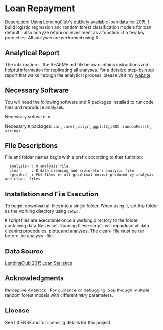 # Loan Repayment
Description: Using LendingClub's publicly available loan data for 2015, I build logistic regression and random forest classification models for loan default. I also analyze return on investment as a function of a few key predictors. All analyses are performed using R.

## Analytical Report
The information in the README.md file below contains instructions and helpful information for replicating all analyses. For a detailed step-by-step report that walks through the analytical process, please visit my [website](https://nrgreenup.github.io/Loan-Default-and-Returns-on-Investment-Analyses/).

## Necessary Software 
You will need the following software and R packages installed to run code files and reproduce analyses.

Necessary software: `R` 

Necessary `R` packages: `car` , `caret` , `dplyr` , `ggplot2`, `pROC` , `randomForest` , `stringr`  

## File Descriptions
File and folder names begin with a prefix according to their function:

      analysis- : R analysis file
      clean-    : R data cleaning and exploratory analysis file
      /graphs/  : PNG files of all graphical output produced by analysis- and clean- files
  
## Installation and File Execution
To begin, download all files into a single folder. When using `R`, set this folder as the working directory using `setwd`.

`R` script files are executable once a working directory to the folder containing data files is set. Running these scripts will reproduce all data cleaning procedures, plots, and analyses. The clean- file must be run before the analysis- file.

## Data Source
[LendingClub 2015 Loan Statistics](https://www.lendingclub.com/info/download-data.action)

## Acknowledgments 
[Perceptive Analytics](https://www.r-bloggers.com/how-to-implement-random-forests-in-r/) : For guidance on debugging loop through multiple random forest models with different *mtry* parameters.

## License
See LICENSE.md for licensing details for this project. 

